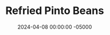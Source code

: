 ---
layout: post
title:  "Refried Pinto Beans"
date:   2024-04-08 00:00:00 -05000
categories: 
- Recipes
- Meatless
permalink: /recipes/refried-beans
image: /assets/Food/Meatless/Refried/refried-cover.jpg
ing: refried-ing
facts: refried-facts
section1: 
start2: 
section2: 
start3: 
section3: 
start4: 
section4: 
start5: 
section5: 
Prep: 10
Rest: 
Cook: 20
Source1: https://cookieandkate.com/easy-refried-beans-recipe/?utm_source=whisk&utm_medium=webapp&utm_campaign=refried_pinto_beans#tasty-recipes-28453-jump-target
Source2: 
whisk: https://s.samsungfood.com/VHygv
tags: 
- pinto beans
- onion
- mexican
- refried beans
- chili powder
- paprika
- garlic
- onion
- dip
- spread
- hummus
- lime
- black beans
- chickpeas
- garbanzo beans
- cumin
- vic
Description: Refried beans are a great side dish to many different meals. It's very easy to put together, and can be made with any type of bean that you desire. It's basically roughly mashed and cooked hummus, and works well as a dip, burrito filling, or side on your plate
Instructions: 
- Preheat a medium pot over medium heat with oil. Meanwhile, finely dice your onion. Add diced onion to the pan with salt. Cover, and cook until the onions are soft and translucent, and begin to caramelize<br><br>
- <center><img src="/assets/Food/Meatless/Refried/refried-1.jpg" alt="" class="instruction-image"></center><br>

- When the onions are done, add in the minced garlic, spices (chili, paprika, cumin, garlic, onion, and pepper), and your beans (entire can; NOT drained or rinsed). Mix, cover, and cook for 5 minutes<br><br>
- <center><img src="/assets/Food/Meatless/Refried/refried-2.jpg" alt="" class="instruction-image"></center><br>

- Reduce heat to low, and roughly mash with a potato masher to reach your desired consistency. I like mine a little chunky, but if you want it super smooth, use an immersion blender. Simmer uncovered for about 5 minutes, or until thickened to your liking. Squeeze in some lime, and finish with cilantro or parsley<br><br>
- <center><img src="/assets/Food/Meatless/Refried/refried-3.jpg" alt="" class="instruction-image"></center>
---